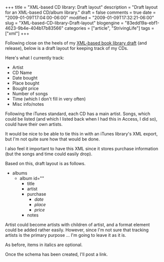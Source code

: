 +++
title = "XML-based CD library: Draft layout"
description = "Draft layout for an XML-based CD/album library."
draft = false
comments = true
date = "2009-01-09T17:04:00-06:00"
modified = "2009-01-09T17:32:21-06:00"
slug = "XML-based-CD-library-Draft-layout"
blogengine = "83edd19a-ebf1-4623-9b4e-404b17b83566"
categories = ["article", "StrivingLife"]
tags = ["xml"]
+++

<p>
Following close on the heels of my <a href="/words/post/XML-based-book-library-Draft-layout.aspx">XML-based book library draft</a> (and release), below is a draft layout for keeping track of my CDs.
</p>
<p>
Here&#39;s what I currently track:
</p>
<ul>
	<li>Artist</li>
	<li>
	<div>
	CD Name
	</div>
	</li>
	<li>
	<div>
	Date bought
	</div>
	</li>
	<li>
	<div>
	Place bought
	</div>
	</li>
	<li>
	<div>
	Bought price
	</div>
	</li>
	<li>
	<div>
	Number of songs
	</div>
	</li>
	<li>
	<div>
	Time (which I don&#39;t fill in very often)
	</div>
	</li>
	<li>
	<div>
	Misc info/notes
	</div>
	</li>
</ul>
<p>
Following the iTunes standard, each CD has a main artist. Songs, which could be listed (and which I listed back when I had this in Access, I did so), could have their own artists.
</p>
<p>
It would be nice to be able to tie this in with an iTunes library&#39;s XML export, but I&#39;m not quite sure how that would be done.
</p>
<p>
I also feel it important to have this XML since it stores purchase information (but the songs and time could easily drop).
</p>
<p>
Based on this, draft layout is as follows.
</p>
<ul>
	<li>
	<div>
	albums
	</div>
	<ul>
		<li>
		<div>
		album id=&quot;&quot;
		</div>
		<ul>
			<li>
			<div>
			title
			</div>
			</li>
			<li>
			<div>
			artist
			</div>
			</li>
			<li>
			<div>
			purchase
			</div>
			<ul>
				<li>
				<div>
				<em>date</em>
				</div>
				</li>
				<li>
				<div>
				<em>place</em>
				</div>
				</li>
				<li>
				<div>
				<em>price</em>
				</div>
				</li>
			</ul>
			</li>
			<li>
			<div>
			notes
			</div>
			</li>
		</ul>
		</li>
	</ul>
	</li>
</ul>
<p>
Artist could become artists with children of artist, and a format element could be added rather easily. However, since I&#39;m not sure that tracking artists is the primary purpose ... I&#39;m going to leave it as it is.
</p>
<p>
As before, items in italics are optional.
</p>
<p>
Once the schema has been created, I&#39;ll post a link.
</p>

